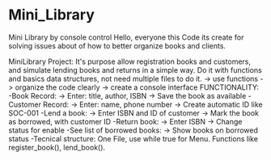 # Mini_Library
Mini Library by console control
Hello, everyone this Code its create for solving issues about of how to better organize books and clients.

MiniLibrary Project:
It's purpose allow registration books and customers, and simulate lending books and returns in a simple way. Do it with functions and basics data structures, not need multiple files to do it. 
-> use functions
-> organize the code clearly
-> create a console interface
FUNCTIONALITY:
-Book Record:
    -> Enter: title, author, ISBN
    -> Save the book as available
-Customer Record:
    -> Enter: name, phone number
    -> Create automatic ID like SOC-001
-Lend a book:
    -> Enter ISBN and ID of customer
    -> Mark the book as borrowed, with customer ID
-Return book:
    -> Enter ISBN
    -> Change status for enable
-See list of borrowed books:
    -> Show books on borrowed status
-Tecnical structure:
    One File, use while true for Menu. Functions like register_book(), lend_book().
